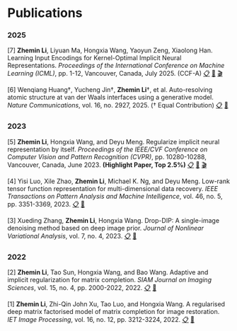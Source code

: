 # Publications

### 2025

[7] **Zhemin Li**, Liyuan Ma, Hongxia Wang, Yaoyun Zeng, Xiaolong Han. Learning Input Encodings for Kernel-Optimal Implicit Neural Representations. *Proceedings of the International Conference on Machine Learning (ICML)*, pp. 1-12, Vancouver, Canada, July 2025. (CCF-A) [📋](https://openreview.net/pdf?id=Cx80t5FAQJ)  [🔗](https://github.com/lizhemin15/KAR)  [🎬](https://www.bilibili.com/video/BV1ZgGJzhExr/?vd_source=10e998b32a9f8987940b8a044e698685)

[6] Wenqiang Huang†, Yucheng Jin†, **Zhemin Li**†, et al. Auto-resolving atomic structure at van der Waals interfaces using a generative model. *Nature Communications*, vol. 16, no. 2927, 2025. († Equal Contribution)  [📋](https://www.nature.com/articles/s41467-025-58160-3)  [🔗](https://github.com/dptech-corp/TED-Gen)

### 2023

[5] **Zhemin Li**, Hongxia Wang, and Deyu Meng. Regularize implicit neural representation by itself. *Proceedings of the IEEE/CVF Conference on Computer Vision and Pattern Recognition (CVPR)*, pp. 10280-10288, Vancouver, Canada, June 2023. **(Highlight Paper, Top 2.5%)**  [📋](https://openaccess.thecvf.com/content/CVPR2023/papers/Li_Regularize_Implicit_Neural_Representation_by_Itself_CVPR_2023_paper.pdf)  [🔗](https://github.com/lizhemin15/RSS) [🎬](https://www.bilibili.com/video/BV1Qo4y1g7VK/)

[4] Yisi Luo, Xile Zhao, **Zhemin Li**, Michael K. Ng, and Deyu Meng. Low-rank tensor function representation for multi-dimensional data recovery. *IEEE Transactions on Pattern Analysis and Machine Intelligence*, vol. 46, no. 5, pp. 3351-3369, 2023. [📋](https://ieeexplore.ieee.org/document/10354352)  [🔗](https://github.com/YisiLuo/Continuous-Tensor-Toolbox)

[3] Xueding Zhang, **Zhemin Li**, Hongxia Wang. Drop-DIP: A single-image denoising method based on deep image prior. *Journal of Nonlinear Variational Analysis*, vol. 7, no. 4, 2023. [📋](https://jnva.biemdas.com/issues/JNVA2023-4-4.pdf)  [🔗](#)

### 2022

[2] **Zhemin Li**, Tao Sun, Hongxia Wang, and Bao Wang. Adaptive and implicit regularization for matrix completion. *SIAM Journal on Imaging Sciences*, vol. 15, no. 4, pp. 2000-2022, 2022. [📋](https://epubs.siam.org/doi/10.1137/22M1489228)  [🔗](https://github.com/lizhemin15/AIR-Net)

[1] **Zhemin Li**, Zhi-Qin John Xu, Tao Luo, and Hongxia Wang. A regularised deep matrix factorised model of matrix completion for image restoration. *IET Image Processing*, vol. 16, no. 12, pp. 3212-3224, 2022. [📋](https://ietresearch.onlinelibrary.wiley.com/doi/epdf/10.1049/ipr2.12553)  [🔗](#)







